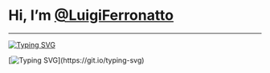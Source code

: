 #  Hi, I’m [@LuigiFerronatto](https://www.instagram.com/)
--- 
[![Typing SVG](https://readme-typing-svg.demolab.com?font=Montserrat&weight=500&duration=500&pause=500&color=7242F7&vCenter=true&multiline=true&repeat=false&random=true&width=500&height=250&lines=ChatBot+Developer;UX%2FUI+Studant;JavaScript+Full-Stack;Front-end+Developer;Back-end+Developer;Mid-Level+System+Analyst)](https://git.io/typing-svg)

[![Typing SVG](https://readme-typing-svg.demolab.com?font=Montserrat&weight=1000&duration=500&pause=500&color=12001F&vCenter=true&multiline=true&repeat=false&random=false&width=1000&height=250&lines=JavaScript;React.js+%7C++Vue.Js+%7C+Next.js;SQL+%26+NoSQL+%7C+SQLlite+%7C+MongoDB+%7C+MySQL+;Restful+APIS+%7C+Postman+%7C+Insomnia;Vercel+%7C+...)](https://git.io/typing-svg)
